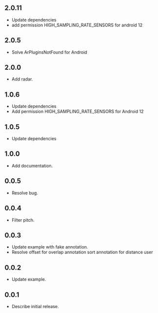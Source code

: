 ## 2.0.11

* Update dependencies
* add permission HIGH_SAMPLING_RATE_SENSORS for android 12

## 2.0.5

* Solve ArPluginsNotFound for Android

## 2.0.0

* Add radar.
## 1.0.6

* Update dependencies
* Add permission HIGH_SAMPLING_RATE_SENSORS for Android 12

## 1.0.5

* Update dependencies

## 1.0.0

* Add documentation.

## 0.0.5

* Resolve bug.

## 0.0.4

* Filter pitch.

## 0.0.3

* Update example with fake annotation.
* Resolve offset for overlap annotation sort annotation for distance user

## 0.0.2

*  Update example.

## 0.0.1

*  Describe initial release.
